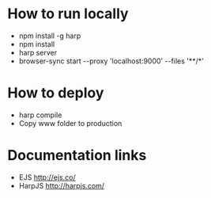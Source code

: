 # How to run locally
- npm install -g harp
- npm install
- harp server
- browser-sync start --proxy 'localhost:9000' --files '**/*'

# How to deploy
- harp compile
- Copy www folder to production

# Documentation links
- EJS http://ejs.co/
- HarpJS http://harpjs.com/